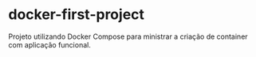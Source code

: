 # docker-first-project
Projeto utilizando Docker Compose para ministrar a criação de container com aplicação funcional.
